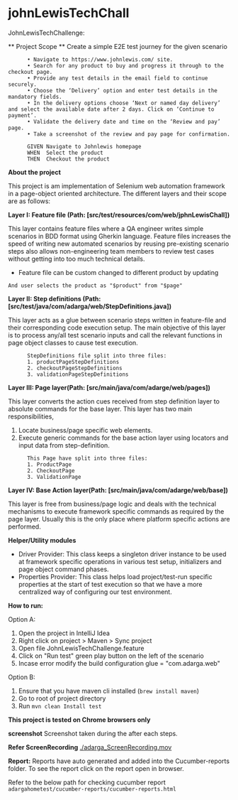 # johnLewisTechChall

JohnLewisTechChallenge:

** Project Scope **
Create a simple E2E test journey for the given scenario
```
      •	Navigate to https://www.johnlewis.com/ site.
      •	Search for any product to buy and progress it through to the checkout page.
      •	Provide any test details in the email field to continue securely.
      •	Choose the ‘Delivery’ option and enter test details in the mandatory fields.
      •	In the delivery options choose ‘Next or named day delivery’ and select the available date after 2 days. Click on ‘Continue to payment’.
      •	Validate the delivery date and time on the ‘Review and pay’ page.
      •	Take a screenshot of the review and pay page for confirmation.
```

```
      GIVEN Navigate to Johnlewis homepage
      WHEN  Select the product
      THEN  Checkout the product

```

**About the project**

This project is am implementation of Selenium web automation framework in a page-object oriented architecture.
The different layers and their scope are as follows:

**Layer I: Feature file (Path: [src/test/resources/com/web/jphnLewisChall])**

This layer contains feature files where a QA engineer writes simple scenarios in BDD format using Gherkin language.
Feature files increases the speed of writing new automated scenarios by reusing pre-existing scenario steps also allows non-engineering
team members to review test cases without getting into too much technical details.
 - Feature file can be custom changed to different product by updating
 ```
 And user selects the product as "$product" from "$page" 
 ```

**Layer II: Step definitions (Path: [src/test/java/com/adarga/web/StepDefinitions.java])**

This layer acts as a glue between scenario steps written in feature-file and their corresponding code execution setup.
The main objective of this layer is to process any/all test scenario inputs and call the relevant functions in page object
classes to cause test execution.
```
      StepDefinitions file split into three files:
      1. productPageStepDefinitions
      2. checkoutPageStepDefinitions
      3. validationPageStepDefinitions
```
**Layer III: Page layer(Path: [src/main/java/com/adarge/web/pages])**

This layer converts the action cues received from step definition layer to absolute commands for the base layer.
This layer has two main responsibilities,
1. Locate business/page specific web elements.
2. Execute generic commands for the base action layer using locators and input data from step-definition.
```
      This Page have split into three files:
      1. ProductPage
      2. CheckoutPage
      3. ValidationPage
```
**Layer IV: Base Action layer(Path: [src/main/java/com/adarge/web/base])**

This layer is free from business/page logic and deals with the technical mechanisms to execute framework specific commands
as required by the page layer. Usually this is the only place where platform specific actions are performed.

**Helper/Utility modules**

- Driver Provider: This class keeps a singleton driver instance to be used at framework specific operations in various test setup, initializers and page object command phases.
- Properties Provider: This class helps load project/test-run specific properties at the start of test execution so that we have a more centralized way of configuring our test environment.

**How to run:**

Option A:
1. Open the project in IntelliJ Idea
2. Right click on project > Maven > Sync project
3. Open file JohnLewisTechChallenge.feature
4. Click on "Run test" green play button on the left of the scenario
5. Incase error modify the build configuration glue = "com.adarga.web"

Option B:
1. Ensure that you have maven cli installed (`brew install maven`)
2. Go to root of project directory
3. Run `mvn clean Install test`

**This project is tested on Chrome browsers only**

**screenshot**
Screenshot taken during the after each steps.

**Refer ScreenRecording**
 [./adarga_ScreenRecording.mov](./adarga_ScreenRecording.mov)

**Report:**
Reports have auto generated and added into the Cucumber-reports folder.
To see the report click on the report open in browser.

Refer to the below path for checking cucumber report
 `adargahometest/cucumber-reports/cucumber-reports.html`
